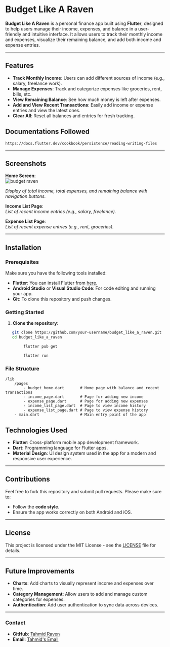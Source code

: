 # Budget Like A Raven

**Budget Like A Raven** is a personal finance app built using **Flutter**, designed to help users manage their income, expenses, and balance in a user-friendly and intuitive interface. It allows users to track their monthly income and expenses, visualize their remaining balance, and add both income and expense entries.

---

## Features

- **Track Monthly Income**: Users can add different sources of income (e.g., salary, freelance work).
- **Manage Expenses**: Track and categorize expenses like groceries, rent, bills, etc.
- **View Remaining Balance**: See how much money is left after expenses.
- **Add and View Recent Transactions**: Easily add income or expense entries and view the latest ones.
- **Clear All**: Reset all balances and entries for fresh tracking.

## Documentations Followed

```
https://docs.flutter.dev/cookbook/persistence/reading-writing-files
```

---

## Screenshots

**Home Screen**:  
![budget raven](https://github.com/user-attachments/assets/8394925b-5aca-440a-9dff-500042d9c042)

_Display of total income, total expenses, and remaining balance with navigation buttons._

**Income List Page**:  
_List of recent income entries (e.g., salary, freelance)._

**Expense List Page**:  
_List of recent expense entries (e.g., rent, groceries)._

---

## Installation

### Prerequisites

Make sure you have the following tools installed:

- **Flutter**: You can install Flutter from [here](https://flutter.dev/docs/get-started/install).
- **Android Studio** or **Visual Studio Code**: For code editing and running your app.
- **Git**: To clone this repository and push changes.

### Getting Started

1. **Clone the repository**:

```bash
   git clone https://github.com/your-username/budget_like_a_raven.git
   cd budget_like_a_raven

        flutter pub get

        flutter run
```


### File Structure


```
/lib
    /pages
        - budget_home.dart       # Home page with balance and recent transactions
        - income_page.dart       # Page for adding new income
        - expense_page.dart      # Page for adding new expenses
        - income_list_page.dart  # Page to view income history
        - expense_list_page.dart # Page to view expense history
    - main.dart                  # Main entry point of the app
```


## Technologies Used

- **Flutter**: Cross-platform mobile app development framework.
- **Dart**: Programming language for Flutter apps.
- **Material Design**: UI design system used in the app for a modern and responsive user experience.

---

## Contributions

Feel free to fork this repository and submit pull requests. Please make sure to:

- Follow the **code style**.
- Ensure the app works correctly on both Android and iOS.

---

## License

This project is licensed under the MIT License - see the [LICENSE](LICENSE) file for details.

---

## Future Improvements

- **Charts**: Add charts to visually represent income and expenses over time.
- **Category Management**: Allow users to add and manage custom categories for expenses.
- **Authentication**: Add user authentication to sync data across devices.

---

### Contact

- **GitHub**: [Tahmid Raven](https://github.com/tahmidraven)
- **Email**: [Tahmid's Email](mailto:tahmidraven@gmail.com)
